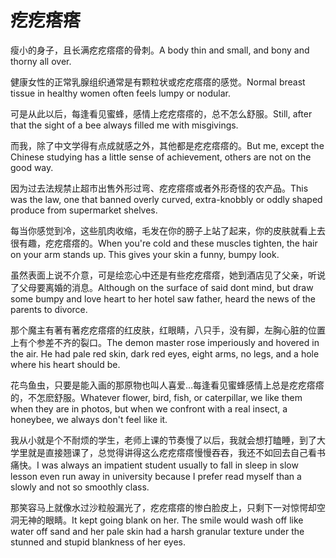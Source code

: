 # 疙疙瘩瘩

<p><span class="chinese">瘦小的身子，且长满疙疙瘩瘩的骨刺。</span><span class="english">A body thin and small, and bony and thorny all over.</span></p>

<p><span class="chinese">健康女性的正常乳腺组织通常是有颗粒状或疙疙瘩瘩的感觉。</span><span class="english">Normal breast tissue in healthy women often feels lumpy or nodular.</span></p>

<p><span class="chinese">可是从此以后，每逢看见蜜蜂，感情上疙疙瘩瘩的，总不怎么舒服。</span><span class="english">Still, after that the sight of a bee always filled me with misgivings.</span></p>

<p><span class="chinese">而我，除了中文学得有点成就感之外，其他都是疙疙瘩瘩的。</span><span class="english">But me, except the Chinese studying has a little sense of achievement, others are not on the good way.</span></p>

<p><span class="chinese">因为过去法规禁止超市出售外形过弯、疙疙瘩瘩或者外形奇怪的农产品。</span><span class="english">This was the law, one that banned overly curved, extra-knobbly or oddly shaped produce from supermarket shelves.</span></p>

<p><span class="chinese">每当你感觉到冷，这些肌肉收缩，毛发在你的膀子上站了起来，你的皮肤就看上去很有趣，疙疙瘩瘩的。</span><span class="english">When you're cold and these muscles tighten, the hair on your arm stands up. This gives your skin a funny, bumpy look.</span></p>

<p><span class="chinese">虽然表面上说不介意，可是绘恋心中还是有些疙疙瘩瘩，她到酒店见了父亲，听说了父母要离婚的消息。</span><span class="english">Although on the surface of said dont mind, but draw some bumpy and love heart to her hotel saw father, heard the news of the parents to divorce.</span></p>

<p><span class="chinese">那个魔主有著有著疙疙瘩瘩的红皮肤，红眼睛，八只手，没有脚，左胸心脏的位置上有个参差不齐的裂口。</span><span class="english">The demon master rose imperiously and hovered in the air. He had pale red skin, dark red eyes, eight arms, no legs, and a hole where his heart should be.</span></p>

<p><span class="chinese">花鸟鱼虫，只要是能入画的那原物也叫人喜爱…每逢看见蜜蜂感情上总是疙疙瘩瘩的，不怎麽舒服。</span><span class="english">Whatever flower, bird, fish, or caterpillar, we like them when they are in photos, but when we confront with a real insect, a honeybee, we always don't feel like it.</span></p>

<p><span class="chinese">我从小就是个不耐烦的学生，老师上课的节奏慢了以后，我就会想打瞌睡，到了大学里就是直接翘课了，总觉得讲得这么疙疙瘩瘩慢慢吞吞，我还不如回去自己看书痛快。</span><span class="english">I was always an impatient student usually to fall in sleep in slow lesson even run away in university because I prefer read myself than a slowly and not so smoothly class.</span></p>

<p><span class="chinese">那笑容马上就像水过沙粒般漏光了，疙疙瘩瘩的惨白脸皮上，只剩下一对惊愕却空洞无神的眼睛。</span><span class="english">It kept going blank on her. The smile would wash off like water off sand and her pale skin had a harsh granular texture under the stunned and stupid blankness of her eyes.</span></p>

